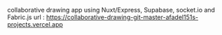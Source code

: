 collaborative drawing app using Nuxt/Express, Supabase, socket.io and Fabric.js 
url : https://collaborative-drawing-git-master-afadel151s-projects.vercel.app
